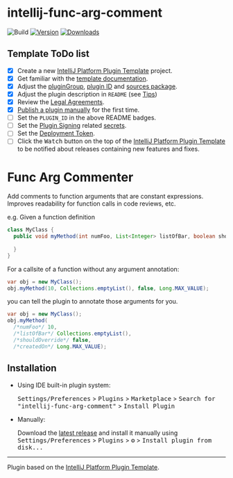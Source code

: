 # intellij-func-arg-comment

![Build](https://github.com/tiden0614/intellij-func-arg-comment/workflows/Build/badge.svg)
[![Version](https://img.shields.io/jetbrains/plugin/v/com.github.tiden0614.intellijfuncargcomment.svg)](https://plugins.jetbrains.com/plugin/com.github.tiden0614.intellijfuncargcomment)
[![Downloads](https://img.shields.io/jetbrains/plugin/d/com.github.tiden0614.intellijfuncargcomment.svg)](https://plugins.jetbrains.com/plugin/com.github.tiden0614.intellijfuncargcomment)

## Template ToDo list
- [x] Create a new [IntelliJ Platform Plugin Template][template] project.
- [x] Get familiar with the [template documentation][template].
- [x] Adjust the [pluginGroup](./gradle.properties), [plugin ID](./src/main/resources/META-INF/plugin.xml) and [sources package](./src/main/kotlin).
- [x] Adjust the plugin description in `README` (see [Tips][docs:plugin-description])
- [x] Review the [Legal Agreements](https://plugins.jetbrains.com/docs/marketplace/legal-agreements.html?from=IJPluginTemplate).
- [x] [Publish a plugin manually](https://plugins.jetbrains.com/docs/intellij/publishing-plugin.html?from=IJPluginTemplate) for the first time.
- [ ] Set the `PLUGIN_ID` in the above README badges.
- [ ] Set the [Plugin Signing](https://plugins.jetbrains.com/docs/intellij/plugin-signing.html?from=IJPluginTemplate) related [secrets](https://github.com/JetBrains/intellij-platform-plugin-template#environment-variables).
- [ ] Set the [Deployment Token](https://plugins.jetbrains.com/docs/marketplace/plugin-upload.html?from=IJPluginTemplate).
- [ ] Click the <kbd>Watch</kbd> button on the top of the [IntelliJ Platform Plugin Template][template] to be notified about releases containing new features and fixes.

<!-- Plugin description -->
# Func Arg Commenter
Add comments to function arguments that are constant expressions. Improves readability for
function calls in code reviews, etc.

e.g. Given a function definition

```java
class MyClass {
  public void myMethod(int numFoo, List<Integer> listOfBar, boolean shouldOverride, long createdOn) {
      
  }
}
```

For a callsite of a function without any argument annotation:
```java
var obj = new MyClass();
obj.myMethod(10, Collections.emptyList(), false, Long.MAX_VALUE);
```

you can tell the plugin to annotate those arguments for you.
```java
var obj = new MyClass();
obj.myMethod(
  /*numFoo*/ 10,
  /*listOfBar*/ Collections.emptyList(),
  /*shouldOverride*/ false, 
  /*createdOn*/ Long.MAX_VALUE);
```
<!-- Plugin description end -->

## Installation

- Using IDE built-in plugin system:
  
  <kbd>Settings/Preferences</kbd> > <kbd>Plugins</kbd> > <kbd>Marketplace</kbd> > <kbd>Search for "intellij-func-arg-comment"</kbd> >
  <kbd>Install Plugin</kbd>
  
- Manually:

  Download the [latest release](https://github.com/tiden0614/intellij-func-arg-comment/releases/latest) and install it manually using
  <kbd>Settings/Preferences</kbd> > <kbd>Plugins</kbd> > <kbd>⚙️</kbd> > <kbd>Install plugin from disk...</kbd>


---
Plugin based on the [IntelliJ Platform Plugin Template][template].

[template]: https://github.com/JetBrains/intellij-platform-plugin-template
[docs:plugin-description]: https://plugins.jetbrains.com/docs/intellij/plugin-user-experience.html#plugin-description-and-presentation